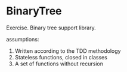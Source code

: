 # BinaryTree
Exercise. Binary tree support library.

assumptions:
1. Written according to the TDD methodology
2. Stateless functions, closed in classes
3. A set of functions without recursion
